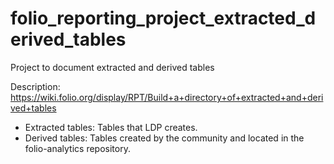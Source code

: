 # folio_reporting_project_extracted_derived_tables
Project to document extracted and derived tables

Description:
https://wiki.folio.org/display/RPT/Build+a+directory+of+extracted+and+derived+tables

* Extracted tables: Tables that LDP creates.
* Derived tables: Tables created by the community and located in the folio-analytics repository.
